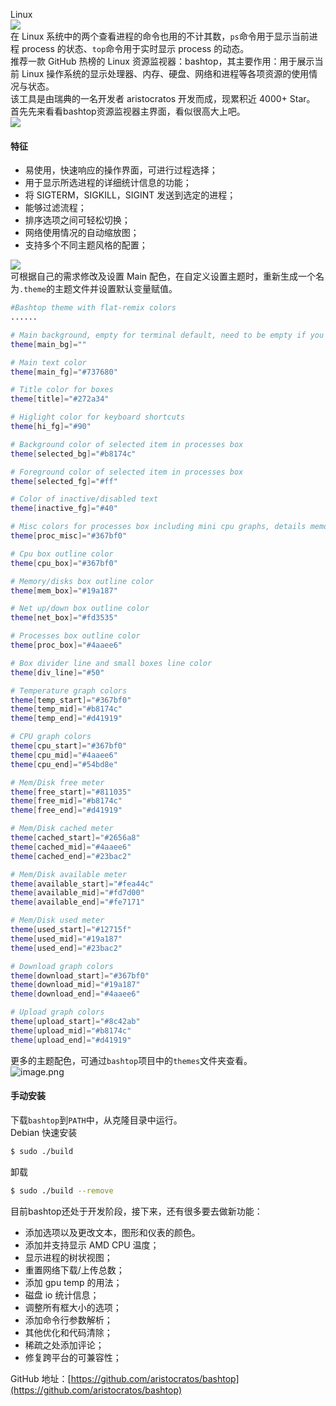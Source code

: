 Linux<br />![](https://cdn.nlark.com/yuque/0/2022/webp/396745/1643943895457-6266306d-3ccd-4ddd-af07-e3485628e405.webp#clientId=uc0250edc-9c1a-4&from=paste&id=uad09b292&originHeight=694&originWidth=1080&originalType=url&ratio=1&rotation=0&showTitle=false&status=done&style=none&taskId=u334e5902-d0f1-4e3b-bc89-94e7ff243f7&title=)<br />在 Linux 系统中的两个查看进程的命令也用的不计其数，`ps`命令用于显示当前进程  process 的状态、`top`命令用于实时显示 process 的动态。<br />推荐一款 GitHub 热榜的 Linux 资源监视器：bashtop，其主要作用：用于展示当前 Linux 操作系统的显示处理器、内存、硬盘、网络和进程等各项资源的使用情况与状态。<br />该工具是由瑞典的一名开发者 aristocratos 开发而成，现累积近 4000+ Star。<br />首先先来看看bashtop资源监视器主界面，看似很高大上吧。<br />![](https://cdn.nlark.com/yuque/0/2022/webp/396745/1643943895179-e90cae4c-58b7-4fbc-9e8c-c4e4730245e9.webp#clientId=uc0250edc-9c1a-4&from=paste&id=u3cb843dc&originHeight=694&originWidth=1080&originalType=url&ratio=1&rotation=0&showTitle=false&status=done&style=none&taskId=u96b2abdb-c8d5-4616-a98a-1edf6a341ac&title=)
<a name="VIvhp"></a>
#### 特征

- 易使用，快速响应的操作界面，可进行过程选择；
- 用于显示所选进程的详细统计信息的功能；
- 将 SIGTERM，SIGKILL，SIGINT 发送到选定的进程；
- 能够过滤流程；
- 排序选项之间可轻松切换；
- 网络使用情况的自动缩放图；
- 支持多个不同主题风格的配置；

![](https://cdn.nlark.com/yuque/0/2022/webp/396745/1643943895101-13222de3-772b-438e-af9a-b14f4b3b4343.webp#clientId=uc0250edc-9c1a-4&from=paste&id=ue8320d98&originHeight=694&originWidth=1080&originalType=url&ratio=1&rotation=0&showTitle=false&status=done&style=none&taskId=u4b9b23f6-c34e-4a7e-a706-342ea88937d&title=)<br />可根据自己的需求修改及设置 Main 配色，在自定义设置主题时，重新生成一个名为`.theme`的主题文件并设置默认变量赋值。
```bash
#Bashtop theme with flat-remix colors
......

# Main background, empty for terminal default, need to be empty if you want transparent background
theme[main_bg]=""

# Main text color
theme[main_fg]="#737680"

# Title color for boxes
theme[title]="#272a34"

# Higlight color for keyboard shortcuts
theme[hi_fg]="#90"

# Background color of selected item in processes box
theme[selected_bg]="#b8174c"

# Foreground color of selected item in processes box
theme[selected_fg]="#ff"

# Color of inactive/disabled text
theme[inactive_fg]="#40"

# Misc colors for processes box including mini cpu graphs, details memory graph and details status text
theme[proc_misc]="#367bf0"

# Cpu box outline color
theme[cpu_box]="#367bf0"

# Memory/disks box outline color
theme[mem_box]="#19a187"

# Net up/down box outline color
theme[net_box]="#fd3535"

# Processes box outline color
theme[proc_box]="#4aaee6"

# Box divider line and small boxes line color
theme[div_line]="#50"

# Temperature graph colors
theme[temp_start]="#367bf0"
theme[temp_mid]="#b8174c"
theme[temp_end]="#d41919"

# CPU graph colors
theme[cpu_start]="#367bf0"
theme[cpu_mid]="#4aaee6"
theme[cpu_end]="#54bd8e"

# Mem/Disk free meter
theme[free_start]="#811035"
theme[free_mid]="#b8174c"
theme[free_end]="#d41919"

# Mem/Disk cached meter
theme[cached_start]="#2656a8"
theme[cached_mid]="#4aaee6"
theme[cached_end]="#23bac2"

# Mem/Disk available meter
theme[available_start]="#fea44c"
theme[available_mid]="#fd7d00"
theme[available_end]="#fe7171"

# Mem/Disk used meter
theme[used_start]="#12715f"
theme[used_mid]="#19a187"
theme[used_end]="#23bac2"

# Download graph colors
theme[download_start]="#367bf0"
theme[download_mid]="#19a187"
theme[download_end]="#4aaee6"

# Upload graph colors
theme[upload_start]="#8c42ab"
theme[upload_mid]="#b8174c"
theme[upload_end]="#d41919"
```
更多的主题配色，可通过`bashtop`项目中的`themes`文件夹查看。<br />![image.png](https://cdn.nlark.com/yuque/0/2022/png/396745/1643944044542-36d3583b-9c39-45ec-bbef-f488eae17f20.png#clientId=uc0250edc-9c1a-4&from=paste&height=713&id=u6600640d&originHeight=1783&originWidth=3840&originalType=binary&ratio=1&rotation=0&showTitle=false&size=348424&status=done&style=none&taskId=u27fcb2a5-70f4-4450-a2a4-ae7e7a05a43&title=&width=1536)
<a name="H48SY"></a>
#### 手动安装
下载`bashtop`到`PATH`中，从克隆目录中运行。<br />Debian 快速安装
```bash
$ sudo ./build
```
卸载
```bash
$ sudo ./build --remove
```
目前bashtop还处于开发阶段，接下来，还有很多要去做新功能：

- 添加选项以及更改文本，图形和仪表的颜色。
- 添加并支持显示 AMD CPU 温度；
- 显示进程的树状视图；
- 重置网络下载/上传总数；
- 添加 gpu temp 的用法；
- 磁盘 io 统计信息；
- 调整所有框大小的选项；
- 添加命令行参数解析；
- 其他优化和代码清除；
- 稀疏之处添加评论；
- 修复跨平台的可兼容性；

GitHub 地址：[https://github.com/aristocratos/bashtop](https://github.com/aristocratos/bashtop)
